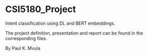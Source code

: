 # CSI5180_Project

Intent classification using DL and BERT embeddings.

The project definition, presentation and report can be found in the corresponding files.

By Paul K. Mvula

